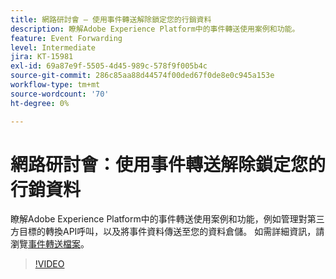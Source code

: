 ```yaml
---
title: 網路研討會 — 使用事件轉送解除鎖定您的行銷資料
description: 瞭解Adobe Experience Platform中的事件轉送使用案例和功能。
feature: Event Forwarding
level: Intermediate
jira: KT-15981
exl-id: 69a87e9f-5505-4d45-989c-578f9f005b4c
source-git-commit: 286c85aa88d44574f00ded67f0de8e0c945a153e
workflow-type: tm+mt
source-wordcount: '70'
ht-degree: 0%

---
```


# 網路研討會：使用事件轉送解除鎖定您的行銷資料

瞭解Adobe Experience Platform中的事件轉送使用案例和功能，例如管理對第三方目標的轉換API呼叫，以及將事件資料傳送至您的資料倉儲。 如需詳細資訊，請瀏覽[事件轉送檔案](https://experienceleague.adobe.com/docs/experience-platform/tags/event-forwarding/overview.html?lang=zh-Hant)。

>[!VIDEO](https://video.tv.adobe.com/v/3434936?learn=on&enablevpops)
